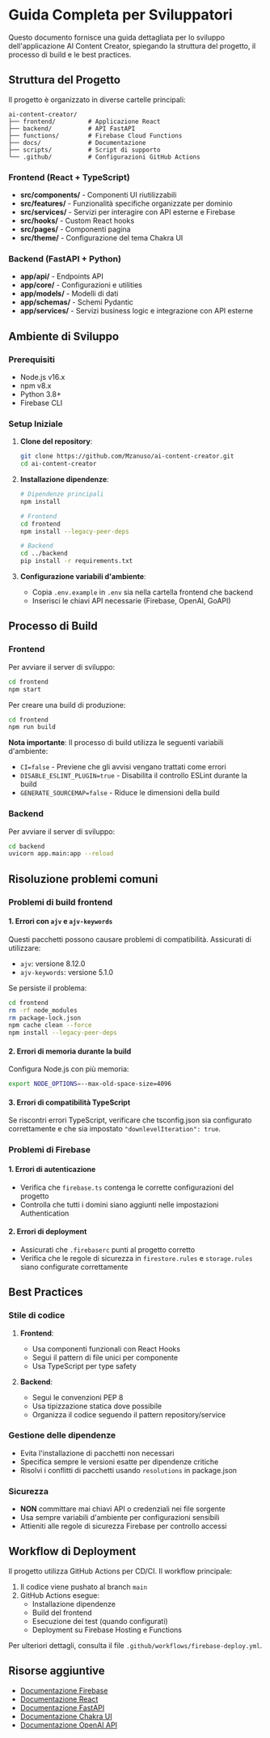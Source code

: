 # Guida Completa per Sviluppatori

Questo documento fornisce una guida dettagliata per lo sviluppo dell'applicazione AI Content Creator, spiegando la struttura del progetto, il processo di build e le best practices.

## Struttura del Progetto

Il progetto è organizzato in diverse cartelle principali:

```
ai-content-creator/
├── frontend/         # Applicazione React
├── backend/          # API FastAPI
├── functions/        # Firebase Cloud Functions
├── docs/             # Documentazione
├── scripts/          # Script di supporto
└── .github/          # Configurazioni GitHub Actions
```

### Frontend (React + TypeScript)

- **src/components/** - Componenti UI riutilizzabili
- **src/features/** - Funzionalità specifiche organizzate per dominio
- **src/services/** - Servizi per interagire con API esterne e Firebase
- **src/hooks/** - Custom React hooks
- **src/pages/** - Componenti pagina
- **src/theme/** - Configurazione del tema Chakra UI

### Backend (FastAPI + Python)

- **app/api/** - Endpoints API
- **app/core/** - Configurazioni e utilities
- **app/models/** - Modelli di dati
- **app/schemas/** - Schemi Pydantic
- **app/services/** - Servizi business logic e integrazione con API esterne

## Ambiente di Sviluppo

### Prerequisiti

- Node.js v16.x
- npm v8.x
- Python 3.8+
- Firebase CLI

### Setup Iniziale

1. **Clone del repository**:
   ```bash
   git clone https://github.com/Mzanuso/ai-content-creator.git
   cd ai-content-creator
   ```

2. **Installazione dipendenze**:
   ```bash
   # Dipendenze principali
   npm install
   
   # Frontend
   cd frontend
   npm install --legacy-peer-deps
   
   # Backend
   cd ../backend
   pip install -r requirements.txt
   ```

3. **Configurazione variabili d'ambiente**:
   - Copia `.env.example` in `.env` sia nella cartella frontend che backend
   - Inserisci le chiavi API necessarie (Firebase, OpenAI, GoAPI)

## Processo di Build

### Frontend

Per avviare il server di sviluppo:
```bash
cd frontend
npm start
```

Per creare una build di produzione:
```bash
cd frontend
npm run build
```

**Nota importante**: Il processo di build utilizza le seguenti variabili d'ambiente:
- `CI=false` - Previene che gli avvisi vengano trattati come errori
- `DISABLE_ESLINT_PLUGIN=true` - Disabilita il controllo ESLint durante la build
- `GENERATE_SOURCEMAP=false` - Riduce le dimensioni della build

### Backend

Per avviare il server di sviluppo:
```bash
cd backend
uvicorn app.main:app --reload
```

## Risoluzione problemi comuni

### Problemi di build frontend

#### 1. Errori con `ajv` e `ajv-keywords`

Questi pacchetti possono causare problemi di compatibilità. Assicurati di utilizzare:
- `ajv`: versione 8.12.0
- `ajv-keywords`: versione 5.1.0

Se persiste il problema:
```bash
cd frontend
rm -rf node_modules
rm package-lock.json
npm cache clean --force
npm install --legacy-peer-deps
```

#### 2. Errori di memoria durante la build

Configura Node.js con più memoria:
```bash
export NODE_OPTIONS=--max-old-space-size=4096
```

#### 3. Errori di compatibilità TypeScript

Se riscontri errori TypeScript, verificare che tsconfig.json sia configurato correttamente e che sia impostato `"downlevelIteration": true`.

### Problemi di Firebase

#### 1. Errori di autenticazione

- Verifica che `firebase.ts` contenga le corrette configurazioni del progetto
- Controlla che tutti i domini siano aggiunti nelle impostazioni Authentication

#### 2. Errori di deployment

- Assicurati che `.firebaserc` punti al progetto corretto
- Verifica che le regole di sicurezza in `firestore.rules` e `storage.rules` siano configurate correttamente

## Best Practices

### Stile di codice

1. **Frontend**:
   - Usa componenti funzionali con React Hooks
   - Segui il pattern di file unici per componente
   - Usa TypeScript per type safety

2. **Backend**:
   - Segui le convenzioni PEP 8
   - Usa tipizzazione statica dove possibile
   - Organizza il codice seguendo il pattern repository/service

### Gestione delle dipendenze

- Evita l'installazione di pacchetti non necessari
- Specifica sempre le versioni esatte per dipendenze critiche
- Risolvi i conflitti di pacchetti usando `resolutions` in package.json

### Sicurezza

- **NON** committare mai chiavi API o credenziali nei file sorgente
- Usa sempre variabili d'ambiente per configurazioni sensibili
- Attieniti alle regole di sicurezza Firebase per controllo accessi

## Workflow di Deployment

Il progetto utilizza GitHub Actions per CD/CI. Il workflow principale:

1. Il codice viene pushato al branch `main`
2. GitHub Actions esegue:
   - Installazione dipendenze
   - Build del frontend
   - Esecuzione dei test (quando configurati)
   - Deployment su Firebase Hosting e Functions

Per ulteriori dettagli, consulta il file `.github/workflows/firebase-deploy.yml`.

## Risorse aggiuntive

- [Documentazione Firebase](https://firebase.google.com/docs)
- [Documentazione React](https://reactjs.org/docs/getting-started.html)
- [Documentazione FastAPI](https://fastapi.tiangolo.com/)
- [Documentazione Chakra UI](https://chakra-ui.com/docs/getting-started)
- [Documentazione OpenAI API](https://platform.openai.com/docs/)